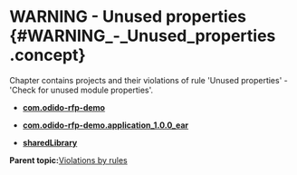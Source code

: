 # WARNING - Unused properties {#WARNING_-_Unused_properties .concept}

Chapter contains projects and their violations of rule 'Unused properties' - 'Check for unused module properties'.

-   **[com.odido-rfp-demo](../../qa/rules/Unused_properties/violation3.md)**  

-   **[com.odido-rfp-demo.application\_1.0.0\_ear](../../qa/rules/Unused_properties/violation2.md)**  

-   **[sharedLibrary](../../qa/rules/Unused_properties/violation1.md)**  


**Parent topic:**[Violations by rules](../../qa/common/violationsByRules.md)

